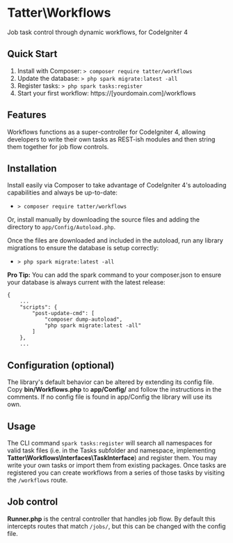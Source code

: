 # Tatter\Workflows
Job task control through dynamic workflows, for CodeIgniter 4

## Quick Start

1. Install with Composer: `> composer require tatter/workflows`
2. Update the database: `> php spark migrate:latest -all`
3. Register tasks: `> php spark tasks:register`
4. Start your first workflow: https://[yourdomain.com]/workflows

## Features

Workflows functions as a super-controller for CodeIgniter 4, allowing developers to write
their own tasks as REST-ish modules and then string them together for job flow controls.

## Installation

Install easily via Composer to take advantage of CodeIgniter 4's autoloading capabilities
and always be up-to-date:
* `> composer require tatter/workflows`

Or, install manually by downloading the source files and adding the directory to
`app/Config/Autoload.php`.

Once the files are downloaded and included in the autoload, run any library migrations
to ensure the database is setup correctly:
* `> php spark migrate:latest -all`

**Pro Tip:** You can add the spark command to your composer.json to ensure your database is
always current with the latest release:
```
{
	...
    "scripts": {
        "post-update-cmd": [
            "composer dump-autoload",
            "php spark migrate:latest -all"
        ]
    },
	...
```

## Configuration (optional)

The library's default behavior can be altered by extending its config file. Copy
**bin/Workflows.php** to **app/Config/** and follow the instructions
in the comments. If no config file is found in app/Config the library will use its own.

## Usage

The CLI command `spark tasks:register` will search all namespaces for valid task files
(i.e. in the Tasks subfolder and namespace, implementing **Tatter\Workflows\Interfaces\TaskInterface**)
and register them. You may write your own tasks or import them from existing packages.
Once tasks are registered you can create workflows from a series of those tasks by visiting
the `/workflows` route.

## Job control

**Runner.php** is the central controller that handles job flow. By default this intercepts
routes that match `/jobs/`, but this can be changed with the config file.
